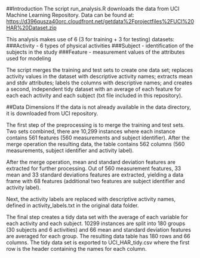 
##Introduction
The script run_analysis.R downloads the data from UCI Machine Learning Repository. Data can be found at: https://d396qusza40orc.cloudfront.net/getdata%2Fprojectfiles%2FUCI%20HAR%20Dataset.zip

This analysis makes use of 6 (3 for training + 3 for testing) datasets:
  ###Activity - 6 types of physical activities 
  ###Subject - identification of the subjects in the study
  ###Feature - measurement values of the attributes used for modeling
  
The script merges the training and test sets to create one data set; replaces activity values in the dataset with descriptive activity names; extracts mean and stdv attributes; labels the columns with descriptive names; and creates a second, independent tidy dataset with an average of each feature for each each activity and each subject (txt file included in this repository). 

##Data Dimensions
If the data is not already available in the data directory, it is downloaded from UCI repository.

The first step of the preprocessing is to merge the training and test sets. Two sets combined, there are 10,299 instances where each instance contains 561 features (560 measurements and subject identifier). After the merge operation the resulting data, the table contains 562 columns (560 measurements, subject identifier and activity label).

After the merge operation, mean and standard deviation features are extracted for further processing. Out of 560 measurement features, 33 mean and 33 standard deviations features are extracted, yielding a data frame with 68 features (additional two features are subject identifier and activity label).

Next, the activity labels are replaced with descriptive activity names, defined in activity_labels.txt in the original data folder.

The final step creates a tidy data set with the average of each variable for each activity and each subject. 10299 instances are split into 180 groups (30 subjects and 6 activities) and 66 mean and standard deviation features are averaged for each group. The resulting data table has 180 rows and 66 columns. The tidy data set is exported to UCI_HAR_tidy.csv where the first row is the header containing the names for each column.
